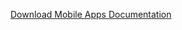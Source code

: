 <properties
    layout="LandingPage" />
<tags />

<div class="downloadHolder">
    <a href="https://opbuildstorageprod.blob.core.chinacloudapi.cn/output-pdf-files/Azure.azure-documents/live/app-service-api.pdf">
        <div class="img"></div>
        <div class="text">
            Download Mobile Apps Documentation
        </div>
    </a>
</div>
